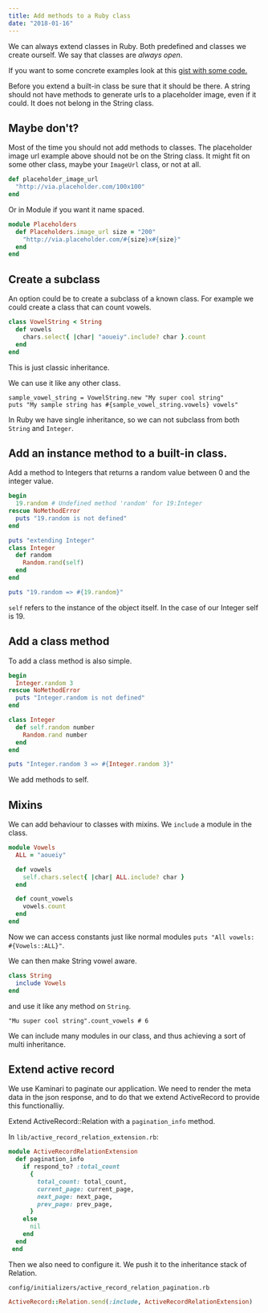 ```yaml
---
title: Add methods to a Ruby class
date: "2018-01-16"
---
```


We can always extend classes in Ruby. Both predefined and classes we create ourself. We say that classes are _always open_.

If you want to some concrete examples look at this [gist with some code.](https://gist.github.com/sajmoon/f8b766a7a7da36f7e9a9899e1b8de9b9)

Before you extend a built-in class be sure that it should be there. A string should not have methods to generate urls to a placeholder image, even if it could. It does not belong in the String class.

## Maybe don't?

Most of the time you should not add methods to classes. The placeholder image url example above should not be on the String class. It might fit on some other class, maybe your `ImageUrl` class, or not at all.

```ruby
def placeholder_image_url
  "http://via.placeholder.com/100x100"
end
```
Or in Module if you want it name spaced.

```ruby
module Placeholders
  def Placeholders.image_url size = "200"
    "http://via.placeholder.com/#{size}x#{size}"
  end
end
```

## Create a subclass

An option could be to create a subclass of a known class. For example we could create a class that can count vowels.

```ruby
class VowelString < String
  def vowels
    chars.select{ |char| "aoueiy".include? char }.count
  end
end
```

This is just classic inheritance.

We can use it like any other class.

```
sample_vowel_string = VowelString.new "My super cool string"
puts "My sample string has #{sample_vowel_string.vowels} vowels"
```

In Ruby we have single inheritance, so we can not subclass from both `String` and `Integer`.

## Add an instance method to a built-in class.

Add a method to Integers that returns a random value between 0 and the integer value.

```ruby
begin
  19.random # Undefined method 'random' for 19:Integer
rescue NoMethodError
  puts "19.random is not defined"
end

puts "extending Integer"
class Integer
  def random
    Random.rand(self)
  end
end

puts "19.random => #{19.random}"
```

`self` refers to the instance of the object itself. In the case of our Integer self is 19.

## Add a class method

To add a class method is also simple.

```ruby
begin
  Integer.random 3
rescue NoMethodError
  puts "Integer.random is not defined"
end

class Integer
  def self.random number
    Random.rand number
  end
end

puts "Integer.random 3 => #{Integer.random 3}"
```

We add methods to self.

## Mixins

We can add behaviour to classes with mixins. We `include` a module in the class.

```ruby
module Vowels
  ALL = "aoueiy"

  def vowels
    self.chars.select{ |char| ALL.include? char }
  end

  def count_vowels
    vowels.count
  end
end
```

Now we can access constants just like normal modules `puts "All vowels: #{Vowels::ALL}"`.

We can then make String vowel aware.

```ruby
class String
  include Vowels
end
```

and use it like any method on `String`.

```
"Mu super cool string".count_vowels # 6
```

We can include many modules in our class, and thus achieving a sort of multi inheritance.

## Extend active record

We use Kaminari to paginate our application. We need to render the meta data in the json response, and to do that we extend ActiveRecord to provide this functionalliy.

Extend ActiveRecord::Relation with a `pagination_info` method.

In `lib/active_record_relation_extension.rb`:
```ruby
module ActiveRecordRelationExtension
  def pagination_info
    if respond_to? :total_count
      {
        total_count: total_count,
        current_page: current_page,
        next_page: next_page,
        prev_page: prev_page,
      }
    else
      nil
    end
  end
 end
 ```

 Then we also need to configure it. We push it to the inheritance stack of Relation.

`config/initializers/active_record_relation_pagination.rb`
```ruby
ActiveRecord::Relation.send(:include, ActiveRecordRelationExtension)
```
